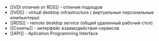  - [[VDI отличия от RDS]] - отличия подходов
 - [[VDI]] - virtual desktop infrastructure ( виртуальные персональные компьютеры)
 - [[RDS]] - remote desktop service (общий удаленный рабочий стол)
 - [[Сокеты]] - интерфейс взаимодействия сервисов 
 - [[API]] - Aplication Programming Interface
 
